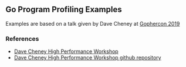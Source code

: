 ## Go Program Profiling Examples
Examples are based on a talk given by Dave Cheney at [Gophercon 2019](https://www.youtube.com/watch?v=nok0aYiGiYA)

### References
- [Dave Cheney High Performance Workshop](https://dave.cheney.net/high-performance-go-workshop/sydney-2019.html)
- [Dave Cheney High Performance Workshop github repository](https://github.com/davecheney/high-performance-go-workshop)